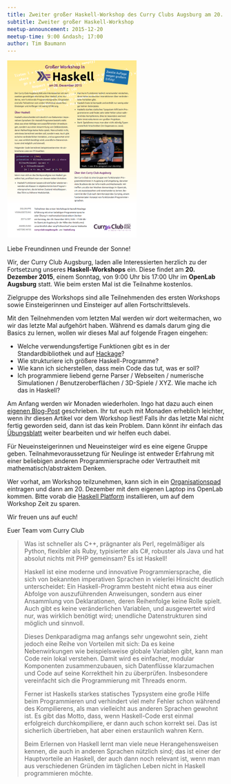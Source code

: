 ```yaml
---
title: Zweiter großer Haskell-Workshop des Curry Clubs Augsburg am 20. Dezember 2015
subtitle: Zweiter großer Haskell-Workshop
meetup-announcement: 2015-12-20
meetup-time: 9:00 &ndash; 17:00
author: Tim Baumann
---
```


<div class="right">
  <a href="/files/haskellworkshop-plakat2.pdf">
    <img width="300" src="/files/haskellworkshop-plakat2.png" />
  </a>
</div>

Liebe Freundinnen und Freunde der Sonne!

Wir, der Curry Club Augsburg, laden alle Interessierten herzlich zu der Fortsetzung unseres
**Haskell-Workshops** ein. Diese findet am **20. Dezember 2015**,
einem Sonntag, von 9:00 Uhr bis 17:00 Uhr im **OpenLab Augsburg** statt. Wie beim ersten Mal ist die Teilnahme kostenlos.

Zielgruppe des Workshops sind alle Teilnehmenden des ersten Workshops sowie Einsteigerinnen und Einsteiger auf allen Fortschrittslevels.

Mit den Teilnehmenden vom letzten Mal werden wir dort weitermachen, wo wir das letzte Mal aufgehört haben.
Während es damals darum ging die Basics zu lernen, wollen wir dieses Mal auf folgende Fragen eingehen:

* Welche verwendungsfertige Funktionen gibt es in der Standardbibliothek und auf [Hackage][hackage]?
* Wie strukturiere ich größere Haskell-Programme?
* Wie kann ich sicherstellen, dass mein Code das tut, was er soll?
* Ich programmiere liebend gerne Parser / Webseiten / numerische Simulationen / Benutzeroberflächen / 3D-Spiele / XYZ. Wie mache ich das in Haskell?

Am Anfang werden wir Monaden wiederholen. Ingo hat dazu auch einen [eigenen Blog-Post][monad-tutorial] geschrieben. Ihr tut euch mit Monaden erheblich leichter, wenn ihr diesen Artikel vor dem Workshop liest!
Falls ihr das letzte Mal nicht fertig geworden seid, dann ist das kein Problem. Dann könnt ihr einfach das [Übungsblatt][uebung] weiter bearbeiten und wir helfen euch dabei.

Für Neueinsteigerinnen und Neueinsteiger wird es eine eigene Gruppe geben.
Teilnahmevoraussetzung für Neulinge ist entweder Erfahrung mit einer beliebigen anderen
Programmiersprache oder Vertrautheit mit mathematisch/abstraktem Denken.

Wer vorhat, am Workshop teilzunehmen, kann sich in ein [Organisationspad][pad]
eintragen und dann am 20. Dezember mit dem eigenen Laptop ins OpenLab kommen.
Bitte vorab die [Haskell Platform][hs-platform] installieren, um auf dem
Workshop Zeit zu sparen.

Wir freuen uns auf euch!

Euer Team vom Curry Club

<!--more-->

> Was ist schneller als C++, prägnanter als Perl, regelmäßiger als Python,
> flexibler als Ruby, typisierter als C#, robuster als Java und hat
> absolut nichts mit PHP gemeinsam? Es ist Haskell!
> 
> Haskell ist eine moderne und innovative Programmiersprache, die sich von
> bekannten imperativen Sprachen in vielerlei Hinsicht deutlich
> unterscheidet: Ein Haskell-Programm besteht nicht etwa aus einer Abfolge
> von auszuführenden Anweisungen, sondern aus einer Ansammlung von
> Deklarationen, deren Reihenfolge keine Rolle spielt. Auch gibt es keine
> veränderlichen Variablen, und ausgewertet wird nur, was wirklich
> benötigt wird; unendliche Datenstrukturen sind möglich und sinnvoll.
> 
> Dieses Denkparadigma mag anfangs sehr ungewohnt sein, zieht jedoch eine
> Reihe von Vorteilen mit sich: Da es keine Nebenwirkungen wie
> beispielsweise globale Variablen gibt, kann man Code rein lokal
> verstehen. Damit wird es einfacher, modular Komponenten zusammenzubauen,
> sich Datenflüsse klarzumachen und Code auf seine Korrektheit hin zu
> überprüfen. Insbesondere vereinfacht sich die Programmierung mit Threads
> enorm.
> 
> Ferner ist Haskells starkes statisches Typsystem eine große Hilfe beim
> Programmieren und verhindert viel mehr Fehler schon während des
> Kompilierens, als man vielleicht aus anderen Sprachen gewohnt ist. Es
> gibt das Motto, dass, wenn Haskell-Code erst einmal erfolgreich
> durchkompiliere, er dann auch schon korrekt sei. Das ist sicherlich
> übertrieben, hat aber einen erstaunlich wahren Kern.
> 
> Beim Erlernen von Haskell lernt man viele neue Herangehensweisen kennen,
> die auch in anderen Sprachen nützlich sind; das ist einer der
> Hauptvorteile an Haskell, der auch dann noch relevant ist, wenn man aus
> verschiedenen Gründen im täglichen Leben nicht in Haskell programmieren
> möchte.


[pad]: https://ola.pads.ccc.de/haskell-workshop-2015b
[hs-platform]: https://www.haskell.org/platform/
[uebung]: https://github.com/curry-club-aux/haskell-workshop/raw/gh-pages/uebung.pdf
[monad-tutorial]: /posts/2015-10-27-monaden-in-haskell.html
[hackage]: http://hackage.haskell.org/
